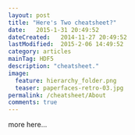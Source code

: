```yaml
---
layout: post
title: "Here's Two cheatsheet?"
date:   2015-1-31 20:49:52
dateCreated:   2014-11-27 20:49:52
lastModified:  2015-2-06 14:49:52
category: articles
mainTag: HDF5
description: "cheatsheet."
image: 
  feature: hierarchy_folder.png
  teaser: paperfaces-retro-03.jpg
permalink: /cheatsheet/About
comments: true
---
```

more here...

